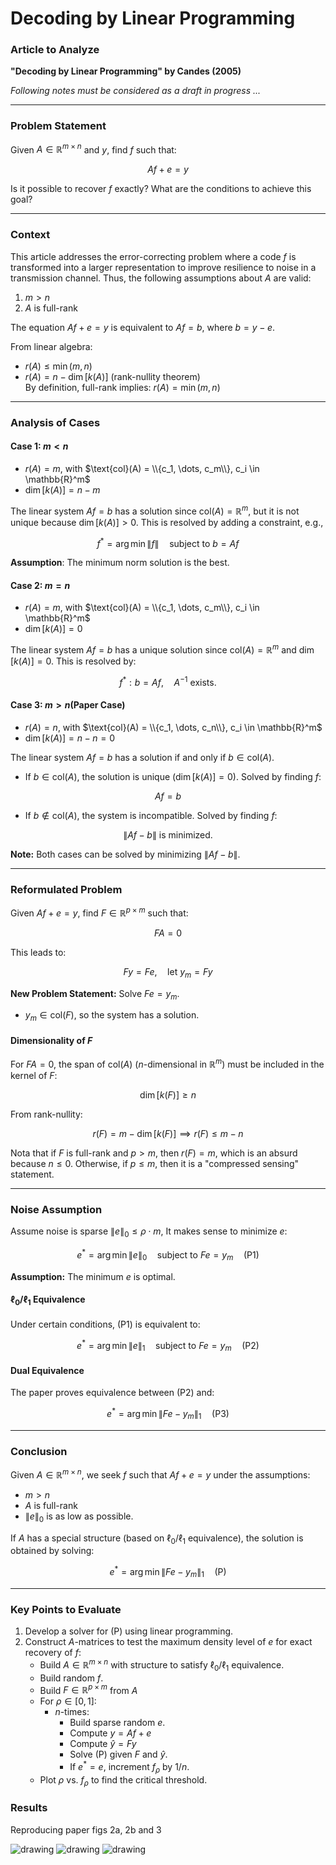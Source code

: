 # Decoding by Linear Programming

### Article to Analyze
**"Decoding by Linear Programming" by Candes (2005)**

*Following notes must be considered as a draft in progress ...*

---

### Problem Statement
Given $A \in \mathbb{R}^{m \times n}$ and $y$, find $f$ such that:  

$$Af + e = y$$

Is it possible to recover $f$ exactly? What are the conditions to achieve this goal?

---

### Context
This article addresses the error-correcting problem where a code $f$ is transformed into a larger representation to improve resilience to noise in a transmission channel. Thus, the following assumptions about $A$ are valid:

1. $m > n$
2. $A$ is full-rank

The equation $Af + e = y$ is equivalent to $Af = b$, where $b = y - e$.

From linear algebra:
- $r(A) \leq \min(m, n)$
- $r(A) = n - \dim[k(A)]$ (rank-nullity theorem)  
By definition, full-rank implies: $r(A) = \min(m, n)$

---

### Analysis of Cases

#### Case 1: $m < n$
- $r(A) = m$, with $\text{col}(A) = \\{c_1, \dots, c_m\\}, c_i \in \mathbb{R}^m$
- $\dim[k(A)] = n - m$

The linear system $Af = b$ has a solution since $\text{col}(A) = \mathbb{R}^m$, but it is not unique because $\dim[k(A)] > 0$. This is resolved by adding a constraint, e.g.,  

$$f^* = \arg\min \|f\| \quad \text{subject to } b = Af$$

**Assumption**: The minimum norm solution is the best.

#### Case 2: $m = n$
- $r(A) = m$, with $\text{col}(A) = \\{c_1, \dots, c_m\\}, c_i \in \mathbb{R}^m$
- $\dim[k(A)] = 0$

The linear system $Af = b$ has a unique solution since $\text{col}(A) = \mathbb{R}^m$ and $\dim[k(A)] = 0$. This is resolved by:  

$$f^*: b = Af, \quad A^{-1} \text{ exists.}$$

#### Case 3: $m > n$(Paper Case)
- $r(A) = n$, with $\text{col}(A) = \\{c_1, \dots, c_n\\}, c_i \in \mathbb{R}^m$
- $\dim[k(A)] = n - n = 0$

The linear system $Af = b$ has a solution if and only if $b \in \text{col}(A)$.  
- If $b \in \text{col}(A)$, the solution is unique ($\dim[k(A)] = 0$). Solved by finding $f$:  

$$Af = b$$

- If $b \not\in \text{col}(A)$, the system is incompatible. Solved by finding $f$:  

$$\|Af - b\| \text{ is minimized.}$$

**Note:** Both cases can be solved by minimizing $\|Af - b\|$.

---

### Reformulated Problem
Given $Af + e = y$, find $F \in \mathbb{R}^{p \times m}$ such that:  

$$FA = 0$$

This leads to:  

$$Fy = Fe, \quad \text{let } y_m = Fy$$

**New Problem Statement:** Solve $Fe = y_m$.  
- $y_m \in \text{col}(F)$, so the system has a solution.

#### Dimensionality of $F$
For $FA = 0$, the span of $\text{col}(A)$ ($n$-dimensional in $\mathbb{R}^m$) must be included in the kernel of $F$:  

$$\dim[k(F)] \geq n$$

From rank-nullity:

$$r(F) = m - \dim[k(F)] \implies r(F) \leq m - n$$

Nota that if $F$ is full-rank and $p > m$, then $r(F) = m$, which is an absurd because $n \leq 0$. Otherwise, if $p \leq m$, then it is a "compressed sensing" statement.

---

### Noise Assumption
Assume noise is sparse $\|e\|_0 \leq \rho \cdot m$, It makes sense to minimize $e$:  

$$e^* = \arg\min \|e\|_0 \quad \text{subject to } Fe = y_m \quad \text{(P1)}$$

**Assumption:** The minimum $e$ is optimal.

#### $\ell_0 / \ell_1$ Equivalence
Under certain conditions, (P1) is equivalent to:  

$$e^* = \arg\min \|e\|_1 \quad \text{subject to } Fe = y_m \quad \text{(P2)} $$

#### Dual Equivalence
The paper proves equivalence between (P2) and:  

$$e^* = \arg\min \|Fe - y_m\|_1 \quad \text{(P3)}$$

---

### Conclusion
Given $A \in \mathbb{R}^{m \times n}$, we seek $f$ such that $Af + e = y$ under the assumptions:
- $m > n$
- $A$ is full-rank
- $\|e\|_0$ is as low as possible.

If $A$ has a special structure (based on $\ell_0 / \ell_1$ equivalence), the solution is obtained by solving:  

$$e^* = \arg\min \|Fe - y_m\|_1 \quad \text{(P)}$$

---

### Key Points to Evaluate
1. Develop a solver for (P) using linear programming.
2. Construct $A$-matrices to test the maximum density level of $e$ for exact recovery of $f$:
   - Build $A \in \mathbb{R}^{m \times n}$ with structure to 
   satisfy $\ell_0 / \ell_1$ equivalence.
   - Build random $f$.
   - Build $F \in \mathbb{R}^{p \times m}$ from $A$
   - For $\rho \in [0, 1]$:
     - $n$-times:
       - Build sparse random $e$.
       - Compute $y = Af + e$
       - Compute $\hat{y} = F y$
       - Solve (P) given $F$ and $\hat{y}$.
       - If $e^* = e$, increment $f_{\rho}$ by $1/n$.
   - Plot $\rho$ vs. $f_{\rho}$ to find the critical threshold.

### Results

Reproducing paper figs 2a, 2b and 3

<img src="/figs/n256_k2.png" alt="drawing" width=""/>

<img src="figs/n512_k2.png" alt="drawing" width=""/>

<img src="figs/n128_k4.png" alt="drawing" width=""/>


